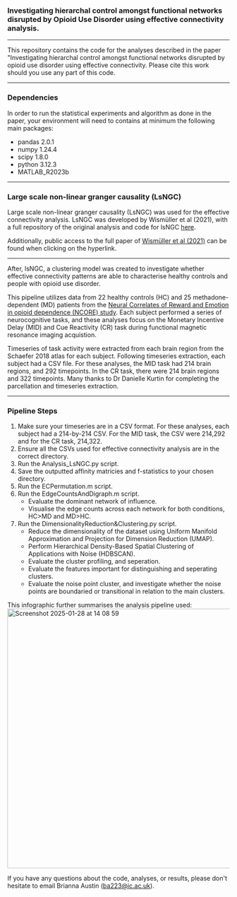 ### Investigating hierarchal control amongst functional networks disrupted by Opioid Use Disorder using effective connectivity analysis.
 ---
 
This repository contains the code for the analyses described in the paper "Investigating hierarchal control amongst functional networks disrupted by opioid use disorder using effective connectivity.
Please cite this work should you use any part of this code. 

 ---
 ### Dependencies

In order to run the statistical experiments and algorithm as done in the paper, your environment will need to contains at minimum the following main packages:

- pandas 2.0.1
- numpy 1.24.4
- scipy 1.8.0
- python 3.12.3
- MATLAB_R2023b

 ---

### Large scale non-linear granger causality (LsNGC)

Large scale non-linear granger causality (LsNGC) was used for the effective connectivity analysis.
LsNGC was developed by Wismüller et al (2021), with a full repository of the original analysis and code for lsNGC [here](https://github.com/Large-scale-causality-inference/Large-scale-nonlinear-causality).

Additionally, public access to the full paper of [Wismüller et al (2021)](https://www.nature.com/articles/s41598-021-87316-6) can be found when clicking on the hyperlink.

---
After, lsNGC, a clustering model was created to investigate whether effective connectivity patterns are able to characterise healthy controls and people with opioid use disorder.

This pipeline utilizes data from 22 healthy controls (HC) and 25 methadone-dependent (MD) patients from the [Neural Correlates of Reward and Emotion in opioid dependence (NCORE) study](https://www.imperial.ac.uk/brain-sciences/research/psychiatry/ncore/). Each subject performed a series of neurocognitive tasks, and these analyses focus on the Monetary Incentive Delay (MID) and Cue Reactivity (CR) task during functional magnetic resonance imaging acquistion. 

Timeseries of task activity were extracted from each brain region from the Schaefer 2018 atlas for each subject. Following timeseries extraction, each subject had a CSV file. For these analyses, the MID task had 214 brain regions, and 292 timepoints. In the CR task, there were 214 brain regions and 322 timepoints. Many thanks to Dr Danielle Kurtin for completing the parcellation and timeseries extraction.

 ---

### Pipeline Steps

1. Make sure your timeseries are in a CSV format. For these analyses, each subject had a 214-by-214 CSV. For the MID task, the CSV were 214,292 and for the CR task, 214,322.
2. Ensure all the CSVs used for effective connectivity analysis are in the correct directory.
3. Run the Analysis_LsNGC.py script.
4. Save the outputted affinity matricies and f-statistics to your chosen directory.
5. Run the ECPermutation.m script.
6. Run the EdgeCountsAndDigraph.m script.
   * Evaluate the dominant network of influence.
   * Visualise the edge counts across each network for both conditions, HC>MD and MD>HC.
8. Run the DimensionalityReduction&Clustering.py script.
   * Reduce the dimensionality of the dataset using Uniform Manifold Approximation and Projection for Dimension Reduction (UMAP).
   * Perform Hierarchical Density-Based Spatial Clustering of Applications with Noise (HDBSCAN).
   * Evaluate the cluster profiling, and seperation.
   * Evaluate the features important for distinguishing and seperating clusters.
   * Evaluate the noise point cluster, and investigate whether the noise points are boundaried or transitional in relation to the main clusters.

This infographic further summarises the analysis pipeline used:
<img width="588" alt="Screenshot 2025-01-28 at 14 08 59" src="https://github.com/user-attachments/assets/d1b25ec7-d7a9-4fd3-a712-0bbb4a982960" />

If you have any questions about the code, analyses, or results, please don't hesitate to email Brianna Austin (ba223@ic.ac.uk).
